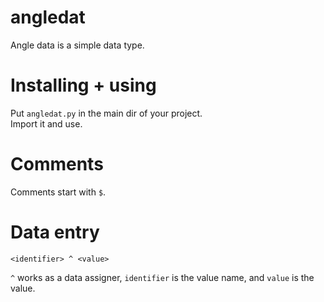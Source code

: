 # angledat
Angle data is a simple data type.

# Installing + using
Put `angledat.py` in the main dir of your project.  
Import it and use.

# Comments
Comments start with `$`.
# Data entry
```
<identifier> ^ <value>
```
`^` works as a data assigner, `identifier` is the value name, and `value` is the value.
